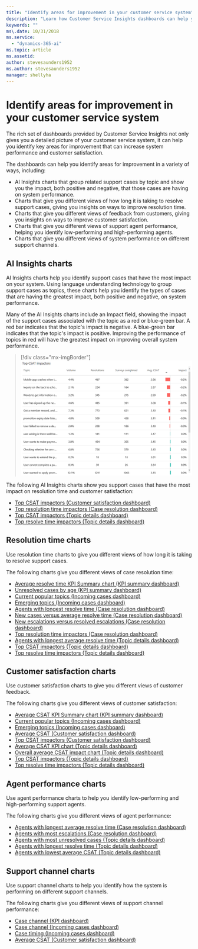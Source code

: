 ```yaml
---
title: "Identify areas for improvement in your customer service system"
description: "Learn how Customer Service Insights dashboards can help you identify areas for improvement in your customer service system."
keywords: ""
ms\.date: 10/31/2018
ms.service:
  - "dynamics-365-ai"
ms.topic: article
ms.assetid: 
author: stevesaunders1952
ms.author: stevesaunders1952
manager: shellyha
---
```


# Identify areas for improvement in your customer service system

The rich set of dashboards provided by Customer Service Insights not only gives you a detailed picture of your customer service system, it can help you identify key areas for improvement that can increase system performance and customer satisfaction.

The dashboards can help you identify areas for improvement in a variety of ways, including:

* AI Insights charts that group related support cases by topic and show you the impact, both positive and negative, that those cases are having on system performance.
* Charts that give you different views of how long it is taking to resolve support cases, giving you insights on ways to improve resolution time.
* Charts that give you different views of feedback from customers, giving you insights on ways to improve customer satisfaction.
* Charts that give you different views of support agent performance, helping you identify low-performing and high-performing agents.
* Charts that give you different views of system performance on different support channels.

## AI Insights charts

AI Insights charts help you identify support cases that have the most impact on your system. Using language understanding technology to group support cases as topics, these charts help you identify the types of cases that are having the greatest impact, both positive and negative, on system performance.

Many of the AI Insights charts include an Impact field, showing the impact of the support cases associated with the topic as a red or blue-green bar. A red bar indicates that the topic's impact is negative. A blue-green bar indicates that the topic's impact is positive. Improving the performance of topics in red will have the greatest impact on improving overall system performance.

> [!div class="mx-imgBorder"]
> ![Top CSAT impactors](media/ai-csi-CSAT-impactors.PNG)

The following AI Insights charts show you support cases that have the most impact on resolution time and customer satisfaction:

* [Top CSAT impactors (Customer satisfaction dashboard)](dashboard-CSAT.md#top-csat-impactors-chart)
* [Top resolution time impactors (Case resolution dashboard)](dashboard-case-resolutions.md#top-resolution-time-impactors-chart)
* [Top CSAT impactors (Topic details dashboard)](dashboard-topic-details.md#top-csat-impactors-chart)
* [Top resolve time impactors (Topic details dashboard)](dashboard-topic-details.md#top-resolve-time-impactors-chart)

## Resolution time charts

Use resolution time charts to give you different views of how long it is taking to resolve support cases.

The following charts give you different views of case resolution time:

* [Average resolve time KPI Summary chart (KPI summary dashboard)](dashboard-kpi-summary.md#kpi-summary-charts)
* [Unresolved cases by age (KPI summary dashboard)](dashboard-kpi-summary.md#unresolved-cases-by-age-chart)
* [Current popular topics (Incoming cases dashboard)](dashboard-incoming-cases.md#current-popular-topics-chart)
* [Emerging topics (Incoming cases dashboard)](dashboard-incoming-cases.md#emerging-topics-chart)
* [Agents with longest resolve time (Case resolution dashboard)](dashboard-case-resolutions.md#agents-with-longest-resolve-time-chart)
* [New cases versus average resolve time (Case resolution dashboard)](dashboard-case-resolutions.md#new-cases-versus-average-resolve-time-chart)
* [New escalations versus resolved escalations (Case resolution dashboard)](dashboard-case-resolutions.md#new-escalations-versus-resolved-escalations-chart)
* [Top resolution time impactors (Case resolution dashboard)](dashboard-case-resolutions.md#top-resolution-time-impactors-chart)
* [Agents with longest average resolve time (Topic details dashboard)](dashboard-topic-details.md#agents-with-longest-average-resolve-time-chart)
* [Top CSAT impactors (Topic details dashboard)](dashboard-topic-details.md#top-csat-impactors-chart)
* [Top resolve time impactors (Topic details dashboard)](dashboard-topic-details.md#top-resolve-time-impactors-chart)

## Customer satisfaction charts

Use customer satisfaction charts to give you different views of customer feedback.

The following charts give you different views of customer satisfaction:

* [Average CSAT KPI Summary chart (KPI summary dashboard)](dashboard-kpi-summary.md#kpi-summary-charts)
* [Current popular topics (Incoming cases dashboard)](dashboard-incoming-cases.md#current-popular-topics-chart)
* [Emerging topics (Incoming cases dashboard)](dashboard-incoming-cases.md#emerging-topics-chart)
* [Average CSAT (Customer satisfaction dashboard)](dashboard-CSAT.md#average-csat-chart)
* [Top CSAT impactors (Customer satisfaction dashboard)](dashboard-CSAT.md#top-csat-impactors-chart)
* [Average CSAT KPI chart (Topic details dashboard)](dashboard-topic-details.md#topic-details-kpi-charts)
* [Overall average CSAT impact chart (Topic details dashboard)](dashboard-topic-details.md#overall-impact-charts)
* [Top CSAT impactors (Topic details dashboard)](dashboard-topic-details.md#top-csat-impactors-chart)
* [Top resolve time impactors (Topic details dashboard)](dashboard-topic-details.md#top-resolve-time-impactors-chart)

## Agent performance charts

Use agent performance charts to help you identify low-performing and high-performing support agents.

The following charts give you different views of agent performance:

* [Agents with longest average resolve time (Case resolution dashboard)](dashboard-case-resolutions.md#agents-with-longest-resolve-time-chart)
* [Agents with most escalations (Case resolution dashboard)](dashboard-case-resolutions.md#agents-handling-most-escalations-chart)
* [Agents with most unresolved cases (Topic details dashboard)](dashboard-topic-details.md#agents-with-most-unresolved-cases-chart)
* [Agents with longest resolve time (Topic details dashboard)](dashboard-topic-details.md#agents-with-longest-average-resolve-time-chart)
* [Agents with lowest average CSAT (Topic details dashboard)](dashboard-topic-details.md#agents-with-lowest-average-csat-chart)

## Support channel charts

Use support channel charts to help you identify how the system is performing on different support channels.

The following charts give you different views of support channel performance:

* [Case channel (KPI dashboard)](dashboard-kpi-summary.md#case-channel-chart)
* [Case channel (Incoming cases dashboard)](dashboard-incoming-cases.md#case-channel-chart)
* [Case timing (Incoming cases dashboard)](dashboard-incoming-cases.md#case-timing-chart)
* [Average CSAT (Customer satisfaction dashboard)](dashboard-CSAT.md#average-csat-chart)
